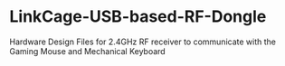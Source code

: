 # LinkCage-USB-based-RF-Dongle
Hardware Design Files for 2.4GHz RF receiver to communicate with the Gaming Mouse and Mechanical Keyboard
